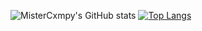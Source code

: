 ![MisterCxmpy's GitHub stats](https://github-readme-stats.vercel.app/api?username=mistercxmpy&theme=dark&show_icons=true)
[![Top Langs](https://github-readme-stats.vercel.app/api/top-langs/?username=mistercxmpy&layout=compact)](https://github.com/mistercxmpy/github-readme-stats)
